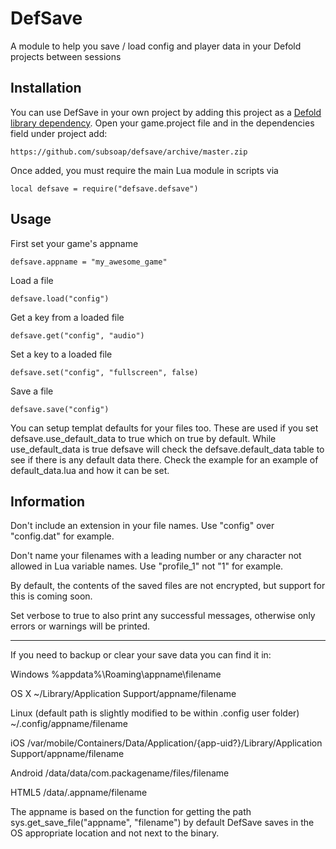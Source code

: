 # DefSave
A module to help you save / load config and player data in your Defold projects between sessions

## Installation
You can use DefSave in your own project by adding this project as a [Defold library dependency](http://www.defold.com/manuals/libraries/). Open your game.project file and in the dependencies field under project add:

	https://github.com/subsoap/defsave/archive/master.zip
  
Once added, you must require the main Lua module in scripts via

```
local defsave = require("defsave.defsave")
```

## Usage

First set your game's appname

```
defsave.appname = "my_awesome_game"
```

Load a file

```
defsave.load("config")
```

Get a key from a loaded file

```
defsave.get("config", "audio")
```

Set a key to a loaded file

```
defsave.set("config", "fullscreen", false)
```

Save a file

```
defsave.save("config")
```

You can setup templat defaults for your files too. These are used if you set defsave.use_default_data to true which on true by default. While use_default_data is true defsave will check the defsave.default_data table to see if there is any default data there. Check the example for an example of default_data.lua and how it can be set.

## Information

Don't include an extension in your file names. Use "config" over "config.dat" for example.

Don't name your filenames with a leading number or any character not allowed in Lua variable names. Use "profile_1" not "1" for example.

By default, the contents of the saved files are not encrypted, but support for this is coming soon.

Set verbose to true to also print any successful messages, otherwise only errors or warnings will be printed.

---

If you need to backup or clear your save data you can find it in:

Windows
%appdata%\Roaming\appname\filename

OS X
~/Library/Application Support/appname/filename

Linux (default path is slightly modified to be within .config user folder)
~/.config/appname/filename

iOS
/var/mobile/Containers/Data/Application/{app-uid?}/Library/Application Support/appname/filename

Android 
/data/data/com.packagename/files/filename

HTML5
/data/.appname/filename

The appname is based on the function for getting the path sys.get_save_file("appname", "filename") by default DefSave saves in the OS appropriate location and not next to the binary.
